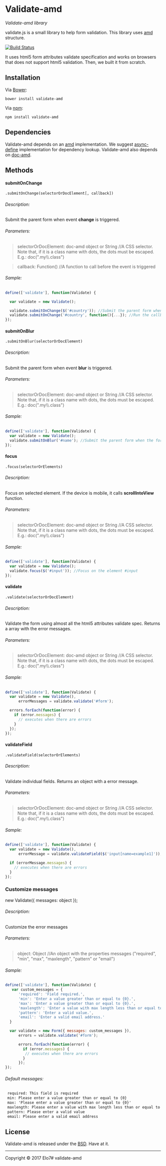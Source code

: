 # Validate-amd

_Validate-amd library_

validate.js is a small library to help form validation. This library uses [amd](http://en.wikipedia.org/wiki/Asynchronous_module_definition) structure.

[![Build Status](https://travis-ci.org/elo7/validate-amd.svg?branch=master)](https://travis-ci.org/elo7/validate-amd)

It uses html5 form attributes validate specification and works on browsers that does not support html5 validation.
Then, we built it from scratch.

## Installation

Via [Bower](http://bower.io):

`bower install validate-amd`

Via [npm](http://npmjs.com):

`npm install validate-amd`

## Dependencies

Validate-amd depends on an [amd](http://en.wikipedia.org/wiki/Asynchronous_module_definition) implementation. We suggest [async-define](https://gist.github.com/sergiolopes/5778124) implementation for dependency lookup.
Validate-amd also depends on [doc-amd](https://github.com/elo7/doc-amd).

## Methods

#### submitOnChange
`.submitOnChange(selectorOrDocElement[, callback])`

###### Description:
Submit the parent form when event **change** is triggered.

###### Parameters:
> selectorOrDocElement: doc-amd object or String //A CSS selector. Note that, if it is a class name with dots, the dots must be escaped. E.g.: doc(".my\\\\.class")

> callback: Function() //A function to call before the event is triggered

###### Sample:
``` js
define(['validate'], function(Validate) {

  var validate = new Validate();

  validate.submitOnChange($('#country')); //Submit the parent form when the country is selected
  validate.submitOnChange('#country', function(){...}); //Run the callback function and then submit the parent form when the country is selected
});
```

#### submitOnBlur
`.submitOnBlur(selectorOrDocElement)`

###### Description:
Submit the parent form when event **blur** is triggered.

###### Parameters:
> selectorOrDocElement: doc-amd object or String //A CSS selector. Note that, if it is a class name with dots, the dots must be escaped. E.g.: doc(".my\\\\.class")

###### Sample:
``` js
define(['validate'], function(Validate) {
  var validate = new Validate();
  validate.submitOnBlur('#name'); //Submit the parent form when the form element loses focus
});
```

#### focus
`.focus(selectorOrElements)`

###### Description:
Focus on selected element. If the device is mobile, it calls **scrollIntoView** function.

###### Parameters:
> selectorOrDocElement: doc-amd object or String //A CSS selector. Note that, if it is a class name with dots, the dots must be escaped. E.g.: doc(".my\\\\.class")

###### Sample:
``` js
define(['validate'], function(Validate) {
  var validate = new Validate();
  validate.focus($('#input')); //Focus on the element #input
});
```

#### validate
`.validate(selectorOrDocElement)`

###### Description:
Validate the form using almost all the html5 attributes validate spec. Returns a array with the error messages.

###### Parameters:
> selectorOrDocElement: doc-amd object or String //A CSS selector. Note that, if it is a class name with dots, the dots must be escaped. E.g.: doc(".my\\\\.class")

###### Sample:
``` js
define(['validate'], function(Validate) {
  var validate = new Validate(),
      errorMessages = validate.validate('#form');

  errors.forEach(function(error) {
    if (error.messages) {
      // executes when there are errors
    }
  });
});
```

#### validateField
`.validateField(selectorOrElements)`

###### Description:
Validate individual fields. Returns an object with a error message.

###### Parameters:
> selectorOrDocElement: doc-amd object or String //A CSS selector. Note that, if it is a class name with dots, the dots must be escaped. E.g.: doc(".my\\\\.class")

###### Sample:
``` js
define(['validate'], function(Validate) {
  var validate = new Validate(),
      errorMessage = validate.validateField($('input[name=example1]'));

  if (errorMessage.messages) {
    // executes when there are errors
  }
});
```

### Customize messages
new Validate({ messages: object });

###### Description:
Customize the error messages

###### Parameters:
> object: Object //An object with the properties messages ("required", "min", "max", "maxlength", "pattern" or "email")

###### Sample:
``` js
define(['validate'], function(Validate) {
   var custom_messages = {
      'required': 'Field required.',
      'min': 'Enter a value greater than or equal to {0}.',
      'max': 'Enter a value greater than or equal to {0}.',
      'maxlength': 'Enter a value with max length less than or equal to {0}.',
      'pattern': 'Enter a valid value.',
      'email': 'Enter a valid email address.'
  }

  var validate = new Form({ messages: custom_messages }),
      errors = validate.validate('#form');

      errors.forEach(function(error) {
        if (error.messages) {
         // executes when there are errors
        }
      });
});
```

###### Default messages:
``` txt
 required: This field is required
 min: Please enter a value greater than or equal to {0}
 max: 'Please enter a value greater than or equal to {0}'
 maxlength: Please enter a value with max length less than or equal to {0}
 pattern: Please enter a valid value
 email: Please enter a valid email address
```

## License

Validate-amd is released under the [BSD](https://github.com/elo7/validate-amd/blob/master/LICENSE). Have at it.

* * *

Copyright :copyright: 2017 Elo7# validate-amd